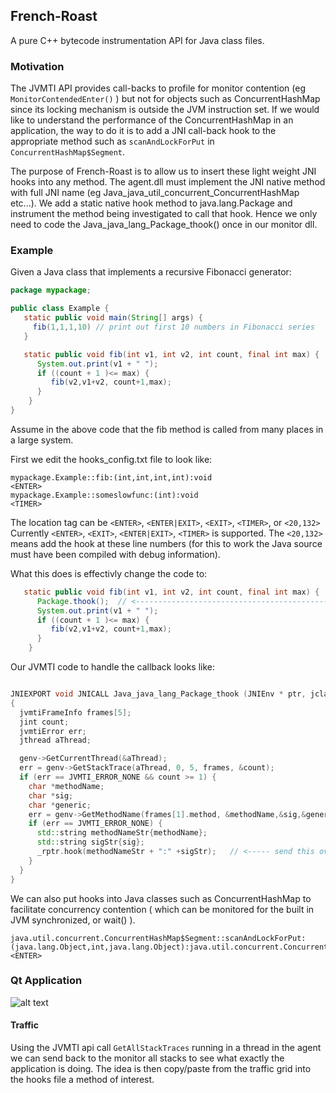## French-Roast
A pure C++ bytecode instrumentation API for Java class files. 

### Motivation
The JVMTI API provides call-backs to profile for monitor contention (eg `MonitorContendedEnter()` ) but not for objects such as ConcurrentHashMap since its locking mechanism is outside the JVM instruction set. If we would like to understand the performance of the ConcurrentHashMap in an application, the way to do it is to add a JNI call-back hook to the appropriate method such as `scanAndLockForPut` in `ConcurrentHashMap$Segment`.

The purpose of French-Roast is to allow us to insert these light weight JNI hooks into any method. The agent.dll must implement the JNI native method with full JNI name (eg Java_java_util_concurrent_ConcurrentHashMap etc...). We add a static native hook method to java.lang.Package and instrument the method being investigated to call that hook. Hence we only need to code the Java_java_lang_Package_thook() once in our monitor dll.


### Example

Given a Java class that implements a recursive Fibonacci generator:
```Java
package mypackage;

public class Example {
   static public void main(String[] args) {
     fib(1,1,1,10) // print out first 10 numbers in Fibonacci series
   }

   static public void fib(int v1, int v2, int count, final int max) {
      System.out.print(v1 + " ");
      if ((count + 1 )<= max) {
         fib(v2,v1+v2, count+1,max);
      }
    }
}
```
Assume in the above code that the fib method is called from many places in a large system.

First we edit the hooks_config.txt file to look like:
```
mypackage.Example::fib:(int,int,int,int):void                           <ENTER>
mypackage.Example::someslowfunc:(int):void                              <TIMER>
```

The location tag can be `<ENTER>`, `<ENTER|EXIT>`, `<EXIT>`, `<TIMER>`, or `<20,132>`
Currently  `<ENTER>`,  `<EXIT>`, `<ENTER|EXIT>`, `<TIMER>` is supported. The `<20,132>` means add the hook at these line numbers (for this to work the Java source must have been compiled with debug information).

What this does is effectivly change the code to:
```Java
   static public void fib(int v1, int v2, int count, final int max) {
      Package.thook();  // <------------------------------------------------ hook ----------
      System.out.print(v1 + " ");
      if ((count + 1 )<= max) {
         fib(v2,v1+v2, count+1,max);
      }
    }
```

Our JVMTI code to handle the callback looks like:
```C++

JNIEXPORT void JNICALL Java_java_lang_Package_thook (JNIEnv * ptr, jclass object)
{
  jvmtiFrameInfo frames[5];
  jint count;
  jvmtiError err;
  jthread aThread;

  genv->GetCurrentThread(&aThread);
  err = genv->GetStackTrace(aThread, 0, 5, frames, &count);
  if (err == JVMTI_ERROR_NONE && count >= 1) {
    char *methodName;
    char *sig;
    char *generic;
    err = genv->GetMethodName(frames[1].method, &methodName,&sig,&generic);
    if (err == JVMTI_ERROR_NONE) {
      std::string methodNameStr{methodName};
      std::string sigStr{sig};
      _rptr.hook(methodNameStr + ":" +sigStr);   // <----- send this over a Socket to server listening
    }
  }
}

```

We can also put hooks into Java classes such as ConcurrentHashMap to facilitate concurrency contention ( which can be monitored for the built in
JVM synchronized, or wait() ).
```
java.util.concurrent.ConcurrentHashMap$Segment::scanAndLockForPut:(java.lang.Object,int,java.lang.Object):java.util.concurrent.ConcurrentHashMap$HashEntry <ENTER>

```

### Qt Application
![alt text](https://github.com/rguadagno/French-Roast/blob/master/docs/app.png "app")

#### Traffic
Using the JVMTI api call ```GetAllStackTraces``` running in a thread in the agent we can send back to the monitor all stacks to see what exactly the application is doing. The idea is then copy/paste from the traffic grid into the hooks file a method of interest.



  